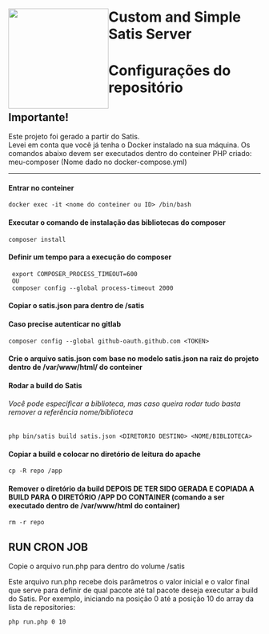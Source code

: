 <h1>
<img src="https://cdn.pixabay.com/photo/2017/02/01/12/04/bird-2029969_1280.png" style="width: 200px; float: left"/>

Custom and Simple Satis Server
</h1>

# Configurações do repositório

## Importante!

<p>
  Este projeto foi gerado a partir do Satis.</br>
  Levei em conta que você já tenha o Docker instalado na sua máquina.
  Os comandos abaixo devem ser executados dentro do conteiner PHP criado: meu-composer (Nome dado no docker-compose.yml)
</p>
<hr>

#### Entrar no conteiner
```
docker exec -it <nome do conteiner ou ID> /bin/bash
```

#### Executar o comando de instalação das bibliotecas do composer
```
composer install
```

#### Definir um tempo para a execução do composer
```
 export COMPOSER_PROCESS_TIMEOUT=600
 OU
 composer config --global process-timeout 2000
```


#### Copiar o satis.json para dentro de /satis

#### Caso precise autenticar no gitlab
```
composer config --global github-oauth.github.com <TOKEN>
```

#### Crie o arquivo satis.json com base no modelo satis.json na raiz do projeto dentro de /var/www/html/ do conteiner



#### Rodar a build do Satis
###### Você pode especificar a biblioteca, mas caso queira rodar tudo basta remover a referência nome/biblioteca
```
php bin/satis build satis.json <DIRETORIO DESTINO> <NOME/BIBLIOTECA> 
```

#### Copiar a build e colocar no diretório de leitura do apache 
```
cp -R repo /app
```

#### Remover o diretório da build DEPOIS DE TER SIDO GERADA E COPIADA A BUILD PARA O DIRETÓRIO /APP DO CONTAINER (comando a ser executado dentro de /var/www/html do container)
```
rm -r repo
```

## RUN CRON JOB
<p>Copie o arquivo run.php para dentro do volume /satis</p>
<p>Este arquivo run.php recebe dois parâmetros o valor inicial e o valor final que serve para definir de qual pacote até tal pacote deseja executar a build do Satis. Por exemplo, iniciando na posição 0 até a posição 10 do array da lista de repositories:</p>

```
php run.php 0 10
```
 

        